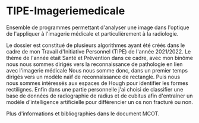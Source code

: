 # TIPE-Imageriemedicale

Ensemble de programmes permettant d'analyser une image dans l'optique de l'appliquer à l'imagerie médicale et particulièrement à la radiologie.

Le dossier est constitué de plusieurs algorithmes ayant été créés dans le cadre de mon Travail d'Initiative Personnel (TIPE) de l'année 2021/2022.
Le thème de l'année était Santé et Prévention dans ce cadre, avec mon binôme nous nous sommes dirigés vers la reconnaissance de pathologie en lien avec l'imagerie médicale
Nous nous somme donc, dans un premier temps dirigés vers un modèle naïf de reconnaissance de rectangle.
Puis nous nous sommes intéressés aux espaces de Hough pour identifier les formes rectilignes.
Enfin dans une partie personnelle j'ai choisi de classifier une base de données de radiographie de radius et de cubitus afin d'entraîner un modèle d'intelligence artificielle pour différencier un os non fracturé ou non.

Plus d'informations et bibliographies dans le document MCOT.

